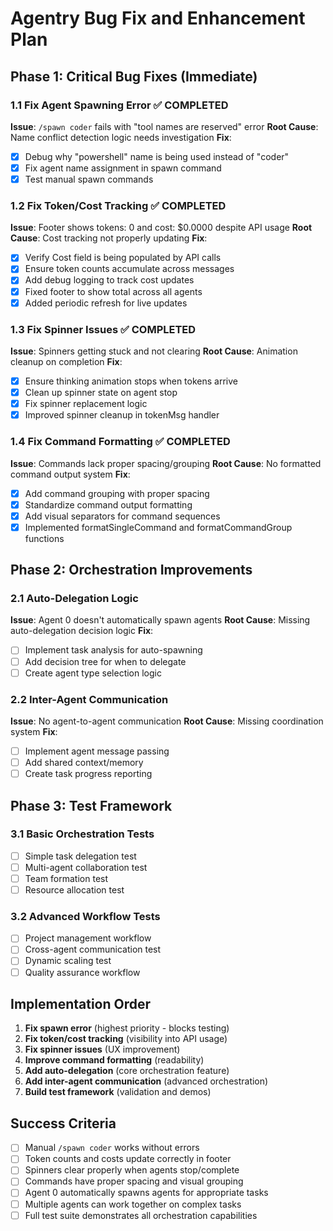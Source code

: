 # Agentry Bug Fix and Enhancement Plan

## Phase 1: Critical Bug Fixes (Immediate)

### 1.1 Fix Agent Spawning Error ✅ COMPLETED

**Issue**: `/spawn coder` fails with "tool names are reserved" error
**Root Cause**: Name conflict detection logic needs investigation
**Fix**:

- [x] Debug why "powershell" name is being used instead of "coder"
- [x] Fix agent name assignment in spawn command
- [x] Test manual spawn commands

### 1.2 Fix Token/Cost Tracking ✅ COMPLETED

**Issue**: Footer shows tokens: 0 and cost: $0.0000 despite API usage
**Root Cause**: Cost tracking not properly updating
**Fix**:

- [x] Verify Cost field is being populated by API calls
- [x] Ensure token counts accumulate across messages
- [x] Add debug logging to track cost updates
- [x] Fixed footer to show total across all agents
- [x] Added periodic refresh for live updates

### 1.3 Fix Spinner Issues ✅ COMPLETED

**Issue**: Spinners getting stuck and not clearing
**Root Cause**: Animation cleanup on completion
**Fix**:

- [x] Ensure thinking animation stops when tokens arrive
- [x] Clean up spinner state on agent stop
- [x] Fix spinner replacement logic
- [x] Improved spinner cleanup in tokenMsg handler

### 1.4 Fix Command Formatting ✅ COMPLETED

**Issue**: Commands lack proper spacing/grouping
**Root Cause**: No formatted command output system
**Fix**:

- [x] Add command grouping with proper spacing
- [x] Standardize command output formatting
- [x] Add visual separators for command sequences
- [x] Implemented formatSingleCommand and formatCommandGroup functions

## Phase 2: Orchestration Improvements

### 2.1 Auto-Delegation Logic

**Issue**: Agent 0 doesn't automatically spawn agents
**Root Cause**: Missing auto-delegation decision logic
**Fix**:

- [ ] Implement task analysis for auto-spawning
- [ ] Add decision tree for when to delegate
- [ ] Create agent type selection logic

### 2.2 Inter-Agent Communication

**Issue**: No agent-to-agent communication
**Root Cause**: Missing coordination system
**Fix**:

- [ ] Implement agent message passing
- [ ] Add shared context/memory
- [ ] Create task progress reporting

## Phase 3: Test Framework

### 3.1 Basic Orchestration Tests

- [ ] Simple task delegation test
- [ ] Multi-agent collaboration test
- [ ] Team formation test
- [ ] Resource allocation test

### 3.2 Advanced Workflow Tests

- [ ] Project management workflow
- [ ] Cross-agent communication test
- [ ] Dynamic scaling test
- [ ] Quality assurance workflow

## Implementation Order

1. **Fix spawn error** (highest priority - blocks testing)
2. **Fix token/cost tracking** (visibility into API usage)
3. **Fix spinner issues** (UX improvement)
4. **Improve command formatting** (readability)
5. **Add auto-delegation** (core orchestration feature)
6. **Add inter-agent communication** (advanced orchestration)
7. **Build test framework** (validation and demos)

## Success Criteria

- [ ] Manual `/spawn coder` works without errors
- [ ] Token counts and costs update correctly in footer
- [ ] Spinners clear properly when agents stop/complete
- [ ] Commands have proper spacing and visual grouping
- [ ] Agent 0 automatically spawns agents for appropriate tasks
- [ ] Multiple agents can work together on complex tasks
- [ ] Full test suite demonstrates all orchestration capabilities
